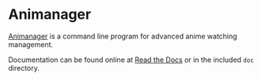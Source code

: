 Animanager
==========

[Animanager](https://darkfeline.github.io/animanager/) is a command line program
for advanced anime watching management.

Documentation can be found online at
[Read the Docs](http://animanager.readthedocs.org/) or in the included `doc`
directory.
